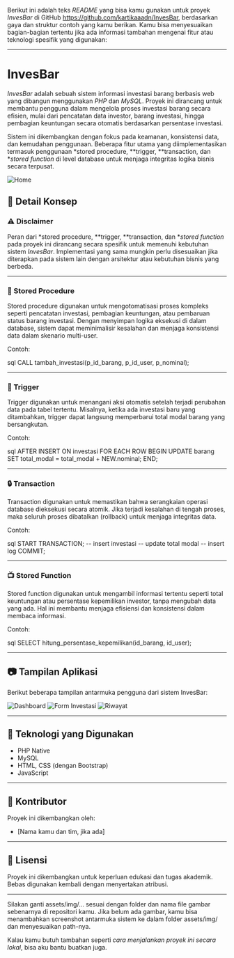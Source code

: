 Berikut ini adalah teks *README* yang bisa kamu gunakan untuk proyek *InvesBar* di GitHub https://github.com/kartikaaadn/InvesBar, berdasarkan gaya dan struktur contoh yang kamu berikan. Kamu bisa menyesuaikan bagian-bagian tertentu jika ada informasi tambahan mengenai fitur atau teknologi spesifik yang digunakan:

---

# InvesBar

*InvesBar* adalah sebuah sistem informasi investasi barang berbasis web yang dibangun menggunakan *PHP* dan *MySQL*. Proyek ini dirancang untuk membantu pengguna dalam mengelola proses investasi barang secara efisien, mulai dari pencatatan data investor, barang investasi, hingga pembagian keuntungan secara otomatis berdasarkan persentase investasi.

Sistem ini dikembangkan dengan fokus pada keamanan, konsistensi data, dan kemudahan penggunaan. Beberapa fitur utama yang diimplementasikan termasuk penggunaan *stored procedure, **trigger, **transaction, dan **stored function* di level database untuk menjaga integritas logika bisnis secara terpusat.

![Home](assets/img/home.png)

## 📌 Detail Konsep

### ⚠ Disclaimer

Peran dari *stored procedure, **trigger, **transaction, dan **stored function* pada proyek ini dirancang secara spesifik untuk memenuhi kebutuhan sistem *InvesBar*. Implementasi yang sama mungkin perlu disesuaikan jika diterapkan pada sistem lain dengan arsitektur atau kebutuhan bisnis yang berbeda.

---

### 🧠 Stored Procedure

Stored procedure digunakan untuk mengotomatisasi proses kompleks seperti pencatatan investasi, pembagian keuntungan, atau pembaruan status barang investasi. Dengan menyimpan logika eksekusi di dalam database, sistem dapat meminimalisir kesalahan dan menjaga konsistensi data dalam skenario multi-user.

Contoh:

sql
CALL tambah_investasi(p_id_barang, p_id_user, p_nominal);


---

### 🔁 Trigger

Trigger digunakan untuk menangani aksi otomatis setelah terjadi perubahan data pada tabel tertentu. Misalnya, ketika ada investasi baru yang ditambahkan, trigger dapat langsung memperbarui total modal barang yang bersangkutan.

Contoh:

sql
AFTER INSERT ON investasi FOR EACH ROW
BEGIN
   UPDATE barang SET total_modal = total_modal + NEW.nominal;
END;


---

### 🔒 Transaction

Transaction digunakan untuk memastikan bahwa serangkaian operasi database dieksekusi secara atomik. Jika terjadi kesalahan di tengah proses, maka seluruh proses dibatalkan (rollback) untuk menjaga integritas data.

Contoh:

sql
START TRANSACTION;
-- insert investasi
-- update total modal
-- insert log
COMMIT;


---

### 📺 Stored Function

Stored function digunakan untuk mengambil informasi tertentu seperti total keuntungan atau persentase kepemilikan investor, tanpa mengubah data yang ada. Hal ini membantu menjaga efisiensi dan konsistensi dalam membaca informasi.

Contoh:

sql
SELECT hitung_persentase_kepemilikan(id_barang, id_user);


---

## 📷 Tampilan Aplikasi

Berikut beberapa tampilan antarmuka pengguna dari sistem InvesBar:

![Dashboard](assets/img/dashboard.png)
![Form Investasi](assets/img/form-investasi.png)
![Riwayat](assets/img/riwayat.png)

---

## 💾 Teknologi yang Digunakan

* PHP Native
* MySQL
* HTML, CSS (dengan Bootstrap)
* JavaScript

---

## 🤝 Kontributor

Proyek ini dikembangkan oleh:

* \[Nama kamu dan tim, jika ada]

---

## 📄 Lisensi

Proyek ini dikembangkan untuk keperluan edukasi dan tugas akademik. Bebas digunakan kembali dengan menyertakan atribusi.

---

Silakan ganti assets/img/... sesuai dengan folder dan nama file gambar sebenarnya di repositori kamu. Jika belum ada gambar, kamu bisa menambahkan screenshot antarmuka sistem ke dalam folder assets/img/ dan menyesuaikan path-nya.

Kalau kamu butuh tambahan seperti *cara menjalankan proyek ini secara lokal*, bisa aku bantu buatkan juga.
